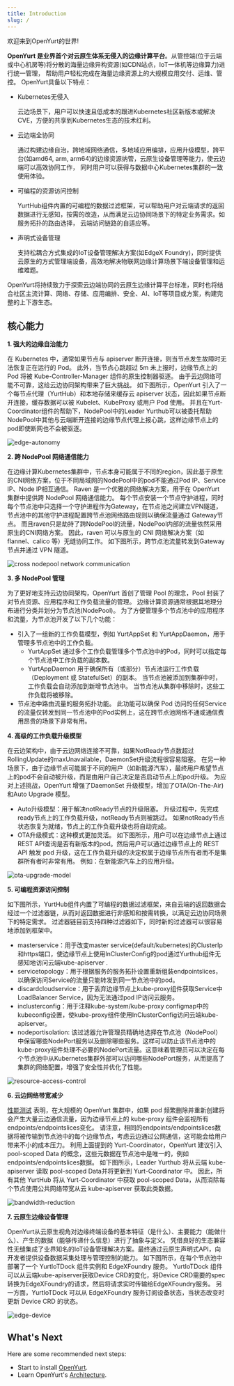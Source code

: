 ```yaml
---
title: Introduction
slug: /
---
```


欢迎来到OpenYurt的世界!

**OpenYurt 是业界首个对云原生体系无侵入的边缘计算平台**。从管控端(位于云端或中心机房等)将分散的海量边缘异构资源(如CDN站点，IoT一体机等边缘算力)进行统一管理，
帮助用户轻松完成在海量边缘资源上的大规模应用交付、运维、管控。 OpenYurt具备以下特点：
- Kubernetes无侵入

  云边场景下，用户可以快速且低成本的跟进Kubernetes社区新版本或解决CVE，方便的共享到Kubernetes生态的技术红利。

- 云边端全协同

  通过构建边缘自治，跨地域网络通信，多地域应用编排，应用升级模型，跨平台(如amd64, arm, arm64)的边缘资源纳管，云原生设备管理等能力，使云边端可以高效协同工作，
同时用户可以获得与数据中心Kubernetes集群的一致使用体验。

- 可编程的资源访问控制

  YurtHub组件内置的可编程的数据过滤框架，可以帮助用户对云端请求的返回数据进行无感知，按需的改造，从而满足云边协同场景下的特定业务需求。如服务拓扑的路由选择，
云端访问链路的自适应等。

- 声明式设备管理

  支持松耦合方式集成的IoT设备管理解决方案(如EdgeX Foundry)，同时提供云原生的方式管理端设备，高效地解决物联网边缘计算场景下端设备管理和运维难题。

OpenYurt将持续致力于探索云边端协同的云原生边缘计算平台标准，同时也将结合社区主流计算、网络、存储、应用编排、安全、AI、IoT等项目或方案，构建完整的上下游生态。

## 核心能力
**1. 强大的边缘自治能力**

在 Kubernetes 中，通常如果节点与 apiserver 断开连接，则当节点发生故障时无法恢复正在运行的 Pod。 此外，当节点心跳超过 5m 未上报时，边缘节点上的 Pod 将被 Kube-Controller-Manager 组件的原生控制器驱逐。
由于云边网络可能不可靠，这给云边协同架构带来了巨大挑战。 如下图所示，OpenYurt 引入了一个每节点代理（YurtHub）和本地存储来缓存云 apiserver 状态，因此如果节点断开连接，缓存数据可以被 Kubelet、KubeProxy 或用户 Pod 使用。
并且在Yurt-Coordinator组件的帮助下，NodePool中的Leader Yurthub可以被委托帮助NodePool中其他与云端断开连接的边缘节点代理上报心跳，这样边缘节点上的pod即使断网也不会被驱逐。

![edge-autonomy](../../../../static/img/docs/introduction/edge-autonomy.png)

**2. 跨 NodePool 网络通信能力**

在边缘计算Kubernetes集群中，节点本身可能属于不同的region，因此基于原生的CNI网络方案，位于不同局域网的NodePool中的pod不能通过Pod IP、Service IP、Node IP相互通信。
Raven 是一个优雅的网络解决方案，用于在 OpenYurt 集群中提供跨 NodePool 网络通信能力。 每个节点安装一个节点守护进程，同时每个节点池中只选择一个守护进程作为Gateway，在节点池之间建立VPN隧道，节点池中的其他守护进程配置跨节点池网络路由规则以确保流量通过 Gateway节点。 而且raven只是劫持了跨NodePool的流量，NodePool内部的流量依然采用原生的CNI网络方案。 因此，raven 可以与原生的 CNI 网络解决方案（如 flannel、calico 等）无缝协同工作。 如下图所示，跨节点池流量转发到Gateway节点并通过 VPN 隧道。

![cross nodepool network communication](../../../../static/img/docs/introduction/raven.png)

**3. 多 NodePool 管理**

为了更好地支持云边协同架构，OpenYurt 首创了管理 Pool 的理念，Pool 封装了对节点资源、应用程序和工作负载流量的管理。 边缘计算资源通常根据其地理分布进行分类并划分为节点池(NodePool)。 为了方便管理多个节点池中的应用程序和流量，为节点池开发了以下几个功能：
- 引入了一组新的工作负载模型，例如 YurtAppSet 和 YurtAppDaemon，用于管理多节点池中的工作负载。
  - YurtAppSet 通过多个工作负载管理多个节点池中的Pod，同时可以指定每个节点池中工作负载的副本数。
  - YurtAppDaemon 用于确保所有（或部分）节点池运行工作负载（Deployment 或 StatefulSet）的副本。 当节点池被添加到集群中时，工作负载会自动添加到新增节点池中。 当节点池从集群中移除时，这些工作负载将被移除。
- 节点池中路由流量的服务拓扑功能。 此功能可以确保 Pod 访问的任何Service的流量仅转发到同一节点池中的Pod实例上，这在跨节点池网络不通或通信费用昂贵的场景下非常有用。

**4. 高级的工作负载升级模型**

在云边架构中，由于云边网络连接不可靠，如果NotReady节点数超过RollingUpdate的maxUnavailable，DaemonSet升级流程很容易阻塞。 在另一种场景下，由于边缘节点可能属于不同的用户（如新能源汽车），最终用户希望节点上的pod不会自动被升级，而是由用户自己决定是否启动节点上的pod升级。 为应对上述挑战，OpenYurt 增强了DaemonSet 升级模型，增加了OTA(On-The-Air) 和Auto Upgrade 模型。
- Auto升级模型：用于解决notReady节点的升级阻塞。 升级过程中，先完成ready节点上的工作负载升级，notReady节点则被跳过。 如果notReady节点状态恢复为就绪，节点上的工作负载升级也将自动完成。
- OTA升级模式：这种模式更加灵活。 如下图所示，用户可以在边缘节点上通过REST API查询是否有新版本的pod。然后用户可以通过边缘节点上的 REST API 触发 pod 升级，这在工作负载升级的决定权属于边缘节点所有者而不是集群所有者时非常有用。 例如：在新能源汽车上的应用升级。

![ota-upgrade-model](../../../../static/img/docs/introduction/ota.png)

**5. 可编程资源访问控制**

如下图所示，YurtHub组件内置了可编程的数据过滤框架，来自云端的返回数据会经过一个过滤器链，从而对返回数据进行非感知和按需转换，以满足云边协同场景下的特定需求。 过滤器链目前支持四种过滤器如下，同时新的过滤器可以很容易地添加到框架中。
- masterservice：用于改变master service(default/kubernetes)的ClusterIp和https端口，使边缘节点上使用InClusterConfig的pod通过Yurthub组件无感知地访问云端kube-apiserver .
- servicetopology：用于根据服务的服务拓扑设置重新组装endpointslices，以确保访问Service的流量只能转发到同一节点池中的pod。
- discardcloudservice：用于丢弃边缘节点上kube-proxy组件获取Service中LoadBalancer Service，因为无法通过pod IP访问云服务。
- inclusterconfig：用于注释kube-system/kube-proxy configmap中的kubeconfig设置，使kube-proxy组件使用InClusterConfig访问云端kube-apiserver。
- nodeportisolation: 该过滤器允许管理员精确地选择在节点池（NodePool）中保留哪些NodePort服务以及删除哪些服务。这样可以防止该节点池中的kube-proxy组件处理不必要的NodePort流量。这意味着管理员可以决定在每个节点池中从Kubernetes集群外部可以访问哪些NodePort服务，从而提高了集群的网络配置，增强了安全性并优化了性能。

![resource-access-control](../../../../static/img/docs/introduction/data-filtering-framework.png)

**6. 云边网络带宽减少**

[性能测试](https://openyurt.io/docs/test-report/yurthub-performance-test#traffic) 表明，在大规模的 OpenYurt 集群中，如果 pod 频繁删除并重新创建将会产生大量云边通信流量，因为边缘节点上的 kube-proxy 组件会监视所有endpoints/endpointslices变化。 请注意，相同的endpoints/endpointslices数据将被传输到节点池中的每个边缘节点，考虑云边通过公网通信，这可能会给用户带来不小的成本压力。
利用上面提到的 Yurt-Coordinator，OpenYurt 建议引入 pool-scoped Data 的概念，这些元数据在节点池中是唯一的，例如endpoints/endpointslices数据。 如下图所示，Leader Yurthub 将从云端 kube-apiserver 读取 pool-scoped Data并将更新到 Yurt-Coordinator 中。 因此，所有其他 YurtHub 将从 Yurt-Coordinator 中获取 pool-scoped Data，从而消除每个节点使用公共网络带宽从云 kube-apiserver 获取此类数据。

![bandwidth-reduction](../../../../static/img/docs/introduction/bandwidth-reduction.png)

**7. 云原生边缘设备管理**

OpenYurt从云原生视角对边缘终端设备的基本特征（是什么）、主要能力（能做什么）、产生的数据（能够传递什么信息）进行了抽象与定义。 凭借良好的生态兼容性无缝集成了业界知名的IoT设备管理解决方案。最终通过云原生声明式API，向开发者提供设备数据采集处理与管理控制的能力。 如下图所示，在每个节点池中部署了一个 YurtIoTDock 组件实例和 EdgeXFoundry 服务。 YurtIoTDock 组件可以从云端kube-apiserver获取Device CRD的变化，将Device CRD需要的spec转换为EdgeXFoundry的请求，然后将请求实时传输给EdgeXFoundry服务。 另一方面，YurtIoTDock 可以从 EdgeXFoundry 服务订阅设备状态，当状态改变时更新 Device CRD 的状态。

![edge-device](../../../../static/img/docs/introduction/device.png)

## What's Next
Here are some recommended next steps:
- Start to install [OpenYurt](./installation/summary.md).
- Learn OpenYurt's [Architecture](./core-concepts/architecture.md).
